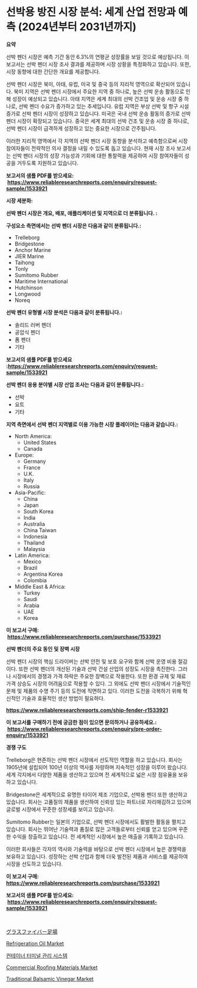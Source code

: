 <p><h1>선박용 방진 시장 분석: 세계 산업 전망과 예측 (2024년부터 2031년까지)</h1></p><p><strong>요약</strong></p>
<p><p>선박 펜더 시장은 예측 기간 동안 6.3%의 연평균 성장률을 보일 것으로 예상됩니다. 이 보고서는 선박 펜더 시장 조사 결과를 제공하며 시장 상황을 특정화하고 있습니다. 또한, 시장 동향에 대한 간단한 개요를 제공합니다.</p><p>선박 펜더 시장은 북미, 아태, 유럽, 미국 및 중국 등의 지리적 영역으로 확산되어 있습니다. 북미 지역은 선박 펜더 시장에서 주요한 지역 중 하나로, 높은 선박 운송 활동으로 인해 성장이 예상되고 있습니다. 아태 지역은 세계 최대의 선박 건조업 및 운송 시장 중 하나로, 선박 펜더 수요가 증가하고 있는 추세입니다. 유럽 지역은 부상 선박 및 항구 시설 증가로 선박 펜더 시장이 성장하고 있습니다. 미국은 국내 선박 운송 활동의 증가로 선박 펜더 시장이 확장되고 있습니다. 중국은 세계 최대의 선박 건조 및 운송 시장 중 하나로, 선박 펜더 시장이 급격하게 성장하고 있는 중요한 시장으로 간주됩니다.</p><p>이러한 지리적 영역에서 각 지역의 선박 펜더 시장 동향을 분석하고 예측함으로써 시장 참여자들이 전략적인 의사 결정을 내릴 수 있도록 돕고 있습니다. 현재 시장 조사 보고서는 선박 펜더 시장의 성장 가능성과 기회에 대한 통찰력을 제공하여 시장 참여자들이 성공을 거두도록 지원하고 있습니다.</p></p>
<p><strong>보고서의 샘플 PDF를 받으세요: &nbsp;<a href="https://www.reliableresearchreports.com/enquiry/request-sample/1533921">https://www.reliableresearchreports.com/enquiry/request-sample/1533921</a></strong></p>
<p><strong>시장 세분화:</strong></p>
<p><strong> 선박 펜더 시장은 개요, 배포, 애플리케이션 및 지역으로 더 분류됩니다. :</strong></p>
<p><strong>구성요소 측면에서는 선박 펜더 시장은 다음과 같이 분류됩니다.:</strong></p>
<p><ul><li>Trelleborg</li><li>Bridgestone</li><li>Anchor Marine</li><li>JIER Marine</li><li>Taihong</li><li>Tonly</li><li>Sumitomo Rubber</li><li>Maritime International</li><li>Hutchinson</li><li>Longwood</li><li>Noreq</li></ul></p>
<p><strong> 선박 펜더 유형별 시장 분석은 다음과 같이 분류됩니다.:</strong></p>
<p><ul><li>솔리드 러버 펜더</li><li>공압식 펜더</li><li>폼 펜더</li><li>기타</li></ul></p>
<p><strong>보고서의 샘플 PDF를 받으세요 :<a href="https://www.reliableresearchreports.com/enquiry/request-sample/1533921">https://www.reliableresearchreports.com/enquiry/request-sample/1533921</a></strong></p>
<p><strong> 선박 펜더 응용 분야별 시장 산업 조사는 다음과 같이 분류됩니다.:</strong></p>
<p><ul><li>선박</li><li>요트</li><li>기타</li></ul></p>
<p><strong>지역 측면에서 선박 펜더 지역별로 이용 가능한 시장 플레이어는 다음과 같습니다.:</strong></p>
<p><ul>
    <li>
        North America:
        <ul>
            <li>United States</li>
            <li>Canada</li>
        </ul>
    </li>
    <li>
        Europe:
        <ul>
            <li>Germany</li>
            <li>France</li>
            <li>U.K.</li>
            <li>Italy</li>
            <li>Russia</li>
        </ul>
    </li>
    <li>
        Asia-Pacific:
        <ul>
            <li>China</li>
            <li>Japan</li>
            <li>South Korea</li>
            <li>India</li>
            <li>Australia</li>
            <li>China Taiwan</li>
            <li>Indonesia</li>
            <li>Thailand</li>
            <li>Malaysia</li>
        </ul>
    </li>
    <li>
        Latin America:
        <ul>
            <li>Mexico</li>
            <li>Brazil</li>
            <li>Argentina Korea</li>
            <li>Colombia</li>
        </ul>
    </li>
    <li>
        Middle East & Africa:
        <ul>
            <li>Turkey</li>
            <li>Saudi</li>
            <li>Arabia</li>
            <li>UAE</li>
            <li>Korea</li>
        </ul>
    </li>
    </ul></p>
<p><strong>이 보고서 구매: &nbsp;<a href="https://www.reliableresearchreports.com/purchase/1533921">https://www.reliableresearchreports.com/purchase/1533921</a></strong></p>
<p><strong>선박 펜더의 주요 동인 및 장벽 시장</strong></p>
<p><p>선박 펜더 시장의 핵심 드라이버는 선박 안전 및 보호 요구와 함께 선박 운영 비용 절감이다. 또한 선박 펜더의 개선된 기술과 선박 건설 산업의 성장도 시장을 촉진한다. 그러나 시장에서의 경쟁과 가격 하락은 주요한 장벽으로 작용한다. 또한 환경 규제 및 재료 가격 상승도 시장의 어려움으로 작용할 수 있다. 그 외에도 선박 펜더 시장에서 기술적인 문제 및 제품의 수명 주기 등의 도전에 직면하고 있다. 이러한 도전을 극복하기 위해 혁신적인 기술과 효율적인 생산 방법이 필요하다.</p></p>
<p><strong><a href="https://www.reliableresearchreports.com/ship-fender-r1533921">https://www.reliableresearchreports.com/ship-fender-r1533921</a></strong></p>
<p><strong>이 보고서를 구매하기 전에 궁금한 점이 있으면 문의하거나 공유하세요.: &nbsp;<a href="https://www.reliableresearchreports.com/enquiry/pre-order-enquiry/1533921">https://www.reliableresearchreports.com/enquiry/pre-order-enquiry/1533921</a></strong></p>
<p><strong>경쟁 구도</strong></p>
<p><p>Trelleborg은 현존하는 선박 펜더 시장에서 선도적인 역할을 하고 있습니다. 회사는 1905년에 설립되어 100년 이상의 역사를 자랑하며 지속적인 성장을 이루어 왔습니다. 세계 각지에서 다양한 제품을 생산하고 있으며 전 세계적으로 넓은 시장 점유율을 보유하고 있습니다.</p><p>Bridgestone은 세계적으로 유명한 타이어 제조 기업으로, 선박용 펜더 또한 생산하고 있습니다. 회사는 고품질의 제품을 생산하여 신뢰성 있는 파트너로 자리매김하고 있으며 글로벌 시장에서 꾸준한 성장세를 보이고 있습니다.</p><p>Sumitomo Rubber는 일본의 기업으로, 선박 펜더 시장에서도 활발한 활동을 펼치고 있습니다. 회사는 뛰어난 기술력과 품질로 많은 고객들로부터 신뢰를 얻고 있으며 꾸준한 수익을 창출하고 있습니다. 전 세계적인 시장에서 높은 매출을 기록하고 있습니다.</p><p>이러한 회사들은 각자의 역사와 기술력을 바탕으로 선박 펜더 시장에서 높은 경쟁력을 보유하고 있습니다. 성장하는 선박 산업과 함께 더욱 발전된 제품과 서비스를 제공하여 시장을 선도하고 있습니다.</p></p>
<p><strong>이 보고서 구매: &nbsp; <a href="https://www.reliableresearchreports.com/purchase/1533921">https://www.reliableresearchreports.com/purchase/1533921</a></strong></p>
<p><strong>보고서의 샘플 PDF를 받으세요: &nbsp;<a href="https://www.reliableresearchreports.com/enquiry/request-sample/1533921">https://www.reliableresearchreports.com/enquiry/request-sample/1533921</a></strong><strong></strong></p>
<p>&nbsp;</p>
<p><p><a href="https://github.com/qwpelcjko9242629/Market-Research-Report-List-1/blob/main/668746619038.md">グラスファイバー足場</a></p><p><a href="https://issuu.com/reportprime-2/docs/refrigeration-oil-market-size-2030.pptx">Refrigeration Oil Market</a></p><p><a href="https://medium.com/@codinchelcea2022/%EC%BB%A8%ED%85%8C%EC%9D%B4%EB%84%88-%ED%84%B0%EB%AF%B8%EB%84%90-%EA%B4%80%EB%A6%AC-%EC%8B%9C%EC%8A%A4%ED%85%9C-%EC%8B%9C%EC%9E%A5-%EC%9C%A0%ED%98%95-%EC%9D%91%EC%9A%A9-%EB%B0%8F-%EC%A7%80%EB%A6%AC%EC%97%90-%EB%8C%80%ED%95%9C-%ED%8F%AC%EA%B4%84%EC%A0%81%EC%9D%B8-%ED%8F%89%EA%B0%80-c13a51ad31fa">컨테이너 터미널 관리 시스템</a></p><p><a href="https://issuu.com/reportprime-2/docs/commercial-roofing-materials-market-size-2030.pptx">Commercial Roofing Materials Market</a></p><p><a href="https://github.com/eeaveuhhh/Market-Research-Report-List-2/blob/main/traditional-balsamic-vinegar-market.md">Traditional Balsamic Vinegar Market</a></p></p>